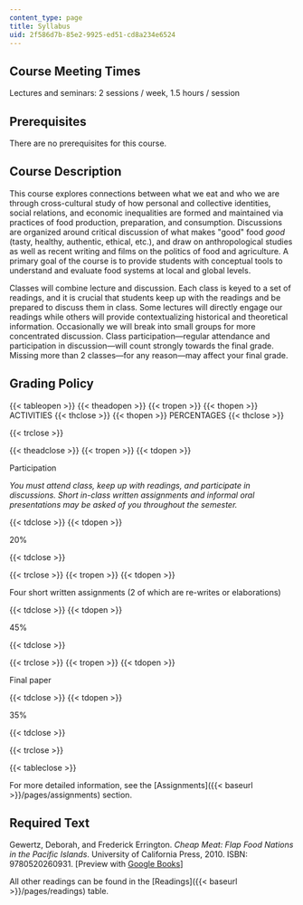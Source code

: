 ```yaml
---
content_type: page
title: Syllabus
uid: 2f586d7b-85e2-9925-ed51-cd8a234e6524
---
```


Course Meeting Times 
---------------------

Lectures and seminars: 2 sessions / week, 1.5 hours / session

Prerequisites
-------------

There are no prerequisites for this course.

Course Description
------------------

This course explores connections between what we eat and who we are through cross-cultural study of how personal and collective identities, social relations, and economic inequalities are formed and maintained via practices of food production, preparation, and consumption. Discussions are organized around critical discussion of what makes "good" food _good_ (tasty, healthy, authentic, ethical, etc.), and draw on anthropological studies as well as recent writing and films on the politics of food and agriculture. A primary goal of the course is to provide students with conceptual tools to understand and evaluate food systems at local and global levels. 

Classes will combine lecture and discussion. Each class is keyed to a set of readings, and it is crucial that students keep up with the readings and be prepared to discuss them in class. Some lectures will directly engage our readings while others will provide contextualizing historical and theoretical information. Occasionally we will break into small groups for more concentrated discussion. Class participation—regular attendance and participation in discussion—will count strongly towards the final grade. Missing more than 2 classes—for any reason—may affect your final grade.

Grading Policy
--------------

{{< tableopen >}}
{{< theadopen >}}
{{< tropen >}}
{{< thopen >}}
ACTIVITIES
{{< thclose >}}
{{< thopen >}}
PERCENTAGES
{{< thclose >}}

{{< trclose >}}

{{< theadclose >}}
{{< tropen >}}
{{< tdopen >}}


Participation

_You must attend class, keep up with readings, and participate in discussions. Short in-class written assignments and informal oral presentations may be asked of you throughout the semester._


{{< tdclose >}}
{{< tdopen >}}


20%


{{< tdclose >}}

{{< trclose >}}
{{< tropen >}}
{{< tdopen >}}


Four short written assignments (2 of which are re-writes or elaborations)


{{< tdclose >}}
{{< tdopen >}}


45%


{{< tdclose >}}

{{< trclose >}}
{{< tropen >}}
{{< tdopen >}}


Final paper


{{< tdclose >}}
{{< tdopen >}}


35%


{{< tdclose >}}

{{< trclose >}}

{{< tableclose >}}

For more detailed information, see the [Assignments]({{< baseurl >}}/pages/assignments) section.

Required Text
-------------

Gewertz, Deborah, and Frederick Errington. _Cheap Meat: Flap Food Nations in the Pacific Islands_. University of California Press, 2010. ISBN: 9780520260931. \[Preview with [Google Books](https://books.google.com/books?id=3r7I0Vv943QC&pg=PAfrontcover#v=onepage&q&f=false)\]

All other readings can be found in the [Readings]({{< baseurl >}}/pages/readings) table.